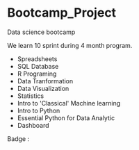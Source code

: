 # Bootcamp_Project
Data science bootcamp

We learn 10 sprint during 4 month program.

- Spreadsheets
- SQL Database
- R Programing
- Data Tranformation
- Data Visualization
- Statistics
- Intro to 'Classical' Machine learning
- Intro to Python
- Essential Python for Data Analytic
- Dashboard

Badge :
